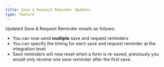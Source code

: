 ```yaml
---
title: Save & Request Reminder Updates
type: feature
---
```


Updated Save & Request Reminder emails as follows:

* You can now send **multiple** save and request reminders
* You can specify the timing for each save and request reminder at the integration level
* Save reminders will now reset when a form is re-saved, previously you would only receive one save reminder after the first save.